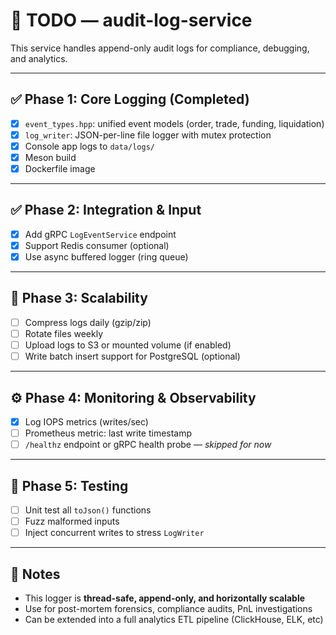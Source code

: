 # 📌 TODO — audit-log-service

This service handles append-only audit logs for compliance, debugging, and analytics.

---

## ✅ Phase 1: Core Logging (Completed)

- [x] `event_types.hpp`: unified event models (order, trade, funding, liquidation)
- [x] `log_writer`: JSON-per-line file logger with mutex protection
- [x] Console app logs to `data/logs/`
- [x] Meson build
- [x] Dockerfile image

---

## ✅ Phase 2: Integration & Input

- [x] Add gRPC `LogEventService` endpoint
- [x] Support Redis consumer (optional)
- [x] Use async buffered logger (ring queue)

---

## 🧠 Phase 3: Scalability

- [ ] Compress logs daily (gzip/zip)
- [ ] Rotate files weekly
- [ ] Upload logs to S3 or mounted volume (if enabled)
- [ ] Write batch insert support for PostgreSQL (optional)

---

## ⚙️ Phase 4: Monitoring & Observability

- [x] Log IOPS metrics (writes/sec)
- [ ] Prometheus metric: last write timestamp
- [ ] `/healthz` endpoint or gRPC health probe — _skipped for now_

---

## 🔬 Phase 5: Testing

- [ ] Unit test all `toJson()` functions
- [ ] Fuzz malformed inputs
- [ ] Inject concurrent writes to stress `LogWriter`

---

## 🧠 Notes

- This logger is **thread-safe, append-only, and horizontally scalable**
- Use for post-mortem forensics, compliance audits, PnL investigations
- Can be extended into a full analytics ETL pipeline (ClickHouse, ELK, etc)
